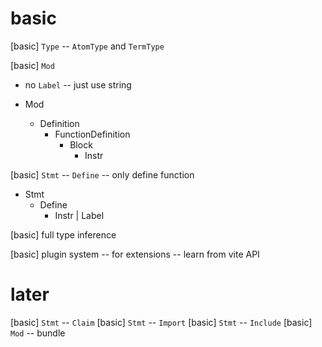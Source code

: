 # basic

[basic] `Type` -- `AtomType` and `TermType`

[basic] `Mod`

- no `Label` -- just use string

- Mod
  - Definition
    - FunctionDefinition
      - Block
        - Instr

[basic] `Stmt` -- `Define` -- only define function

- Stmt
  - Define
    - Instr | Label

[basic] full type inference

[basic] plugin system -- for extensions -- learn from vite API

# later

[basic] `Stmt` -- `Claim`
[basic] `Stmt` -- `Import`
[basic] `Stmt` -- `Include`
[basic] `Mod` -- bundle
